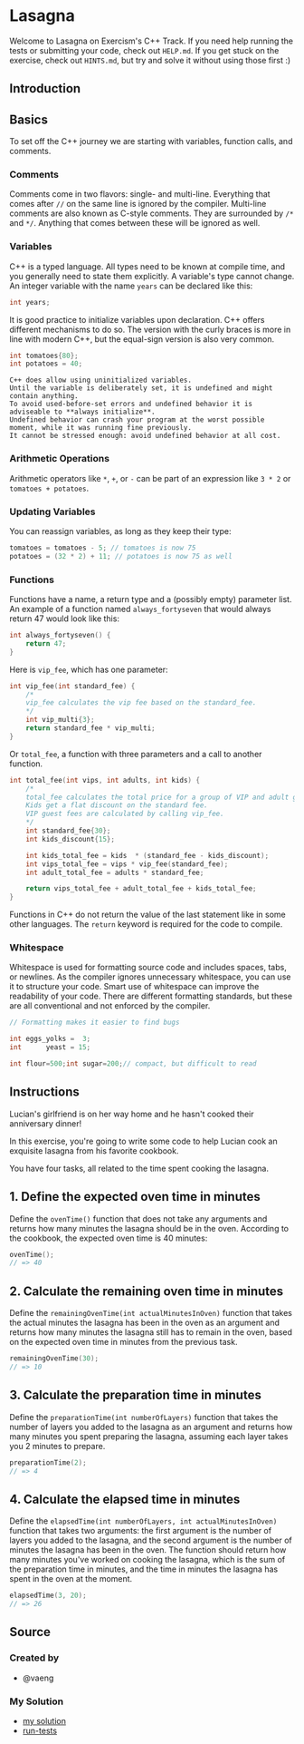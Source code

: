 # Lasagna

Welcome to Lasagna on Exercism's C++ Track.
If you need help running the tests or submitting your code, check out `HELP.md`.
If you get stuck on the exercise, check out `HINTS.md`, but try and solve it without using those first :)

## Introduction

## Basics

To set off the C++ journey we are starting with variables, function calls, and comments.

### Comments

Comments come in two flavors: single- and multi-line.
Everything that comes after `//` on the same line is ignored by the compiler.
Multi-line comments are also known as C-style comments.
They are surrounded by `/*` and `*/`.
Anything that comes between these will be ignored as well.

### Variables

C++ is a typed language.
All types need to be known at compile time, and you generally need to state them explicitly.
A variable's type cannot change.
An integer variable with the name `years` can be declared like this:

```cpp
int years;
```

It is good practice to initialize variables upon declaration.
C++ offers different mechanisms to do so.
The version with the curly braces is more in line with modern C++, but the equal-sign version is also very common.

```cpp
int tomatoes{80};
int potatoes = 40;
```

```exercism/caution
C++ does allow using uninitialized variables.
Until the variable is deliberately set, it is undefined and might contain anything.
To avoid used-before-set errors and undefined behavior it is adviseable to **always initialize**.
Undefined behavior can crash your program at the worst possible moment, while it was running fine previously.
It cannot be stressed enough: avoid undefined behavior at all cost.
```

### Arithmetic Operations

Arithmetic operators like `*`, `+`, or `-` can be part of an expression like `3 * 2` or `tomatoes + potatoes`.

### Updating Variables

You can reassign variables, as long as they keep their type:

```cpp
tomatoes = tomatoes - 5; // tomatoes is now 75
potatoes = (32 * 2) + 11; // potatoes is now 75 as well
```

### Functions

Functions have a name, a return type and a (possibly empty) parameter list.
An example of a function named `always_fortyseven` that would always return 47 would look like this:

```cpp
int always_fortyseven() {
    return 47;
}
```

Here is `vip_fee`, which has one parameter:

```cpp
int vip_fee(int standard_fee) {
    /*
    vip_fee calculates the vip fee based on the standard_fee.
    */
    int vip_multi{3};
    return standard_fee * vip_multi;
}
```

Or `total_fee`, a function with three parameters and a call to another function.

```cpp
int total_fee(int vips, int adults, int kids) {
    /*
    total_fee calculates the total price for a group of VIP and adult guests with kids.
    Kids get a flat discount on the standard fee.
    VIP guest fees are calculated by calling vip_fee.
    */
    int standard_fee{30};
    int kids_discount{15};

    int kids_total_fee = kids  * (standard_fee - kids_discount);
    int vips_total_fee = vips * vip_fee(standard_fee);
    int adult_total_fee = adults * standard_fee;

    return vips_total_fee + adult_total_fee + kids_total_fee;
}
```

Functions in C++ do not return the value of the last statement like in some other languages.
The `return` keyword is required for the code to compile.

### Whitespace

Whitespace is used for formatting source code and includes spaces, tabs, or newlines.
As the compiler ignores unnecessary whitespace, you can use it to structure your code.
Smart use of whitespace can improve the readability of your code.
There are different formatting standards, but these are all conventional and not enforced by the compiler.

```cpp
// Formatting makes it easier to find bugs

int eggs_yolks =  3;
int      yeast = 15;

int flour=500;int sugar=200;// compact, but difficult to read
```

## Instructions

Lucian's girlfriend is on her way home and he hasn't cooked their anniversary dinner!

In this exercise, you're going to write some code to help Lucian cook an exquisite lasagna from his favorite cookbook.

You have four tasks, all related to the time spent cooking the lasagna.

## 1. Define the expected oven time in minutes

Define the `ovenTime()` function that does not take any arguments and returns how many minutes the lasagna should be in the oven.
According to the cookbook, the expected oven time is 40 minutes:

```cpp
ovenTime();
// => 40
```

## 2. Calculate the remaining oven time in minutes

Define the `remainingOvenTime(int actualMinutesInOven)` function that takes the actual minutes the lasagna has been in the oven as an argument and returns how many minutes the lasagna still has to remain in the oven, based on the expected oven time in minutes from the previous task.

```cpp
remainingOvenTime(30);
// => 10
```

## 3. Calculate the preparation time in minutes

Define the `preparationTime(int numberOfLayers)` function that takes the number of layers you added to the lasagna as an argument and returns how many minutes you spent preparing the lasagna, assuming each layer takes you 2 minutes to prepare.

```cpp
preparationTime(2);
// => 4
```

## 4. Calculate the elapsed time in minutes

Define the `elapsedTime(int numberOfLayers, int actualMinutesInOven)` function that takes two arguments: the first argument is the number of layers you added to the lasagna, and the second argument is the number of minutes the lasagna has been in the oven. The function should return how many minutes you've worked on cooking the lasagna, which is the sum of the preparation time in minutes, and the time in minutes the lasagna has spent in the oven at the moment.

```cpp
elapsedTime(3, 20);
// => 26
```

## Source

### Created by

- @vaeng

### My Solution

- [my solution]()
- [run-tests](./run-tests-cpp.txt)
